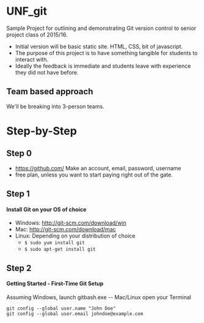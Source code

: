 # UNF_git
Sample Project for outlining and demonstrating Git version control to senior project class of 2015/16.

- Initial version will be basic static site. HTML, CSS, bit of javascript.
- The purpose of this project is to have something tangible for students to interact with.
- Ideally the feedback is immediate and students leave with experience they did not have before.

## Team based approach
We'll be breaking into 3-person teams.

# Step-by-Step

## Step 0

- https://github.com/ Make an account, email, password, username
- free plan, unless you want to start paying right out of the gate. 

## Step 1 

#### Install Git on your OS of choice
- Windows: http://git-scm.com/download/win
- Mac: http://git-scm.com/download/mac
- Linux: Depending on your distribution of choice
	* `
	$ sudo yum install git
	`
	* `
	$ sudo apt-get install git
	`

## Step 2

#### Getting Started - First-Time Git Setup

Assuming Windows, launch gitbash.exe -- Mac/Linux open your Terminal
	
	git config --global user.name "John Doe"
	git config --global user.email johndoe@example.com
